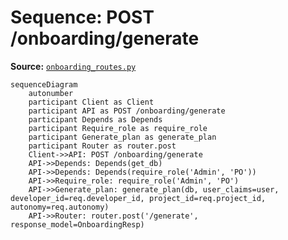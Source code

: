 # Sequence: POST /onboarding/generate

**Source:** [`onboarding_routes.py`](../../Src/backend/app/routes/onboarding_routes.py#L18)

```mermaid
sequenceDiagram
    autonumber
    participant Client as Client
    participant API as POST /onboarding/generate
    participant Depends as Depends
    participant Require_role as require_role
    participant Generate_plan as generate_plan
    participant Router as router.post
    Client->>API: POST /onboarding/generate
    API->>Depends: Depends(get_db)
    API->>Depends: Depends(require_role('Admin', 'PO'))
    API->>Require_role: require_role('Admin', 'PO')
    API->>Generate_plan: generate_plan(db, user_claims=user, developer_id=req.developer_id, project_id=req.project_id, autonomy=req.autonomy)
    API->>Router: router.post('/generate', response_model=OnboardingResp)
```
